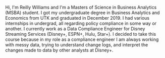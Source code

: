 Hi, I'm Reilly Williams and I'm a Masters of Science in Business Analytics (MSBA) student. 
I got my undergraduate degree in Business Analytics and Economics from UTK and graduated in December 2019.
I had various internships in undergrad, all regarding policy compliance in some way or another.
I currently work as a Data Compliance Engineer for Disney Streaming Services (Disney+, ESPN+, Hulu, Star+).
I decided to take this course because in my role as a compliance engineer I am always working with messy data, trying to understand change logs, and interpret the changes made to data by other analysts at Disney+.
